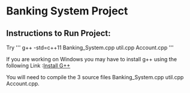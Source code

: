 # Banking System Project

## Instructions to Run Project:

Try 
'''
g++ -std=c++11 Banking_System.cpp util.cpp Account.cpp
'''

If you are working on Windows you may have to install g++ using the following Link :[Install G++](http://www.codebind.com/cprogramming/install-mingw-windows-10-gcc/)

You will need to compile the 3 source files Banking_System.cpp util.cpp Account.cpp.

